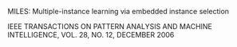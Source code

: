 MILES: Multiple-instance learning via embedded instance selection

IEEE TRANSACTIONS ON PATTERN ANALYSIS AND MACHINE INTELLIGENCE, VOL. 28, NO. 12, DECEMBER 2006